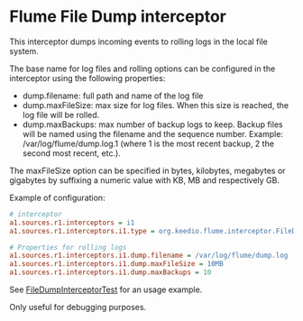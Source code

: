 Flume File Dump interceptor
===========================

This interceptor dumps incoming events to rolling logs in the local file system.

The base name for log files and rolling options can be configured in the interceptor using the
following properties:

- dump.filename: full path and name of the log file
- dump.maxFileSize: max size for log files. When this size is reached, the log file will be rolled.
- dump.maxBackups: max number of backup logs to keep. Backup files will be named using the filename and the
sequence number. Example: /var/log/flume/dump.log.1 (where 1 is the most recent backup, 2 the second most recent, etc.).

The maxFileSize option can be specified in bytes, kilobytes, megabytes or gigabytes by suffixing a numeric
value with KB, MB and respectively GB.

Example of configuration:

```ini
# interceptor
a1.sources.r1.interceptors = i1
a1.sources.r1.interceptors.i1.type = org.keedio.flume.interceptor.FileDumpInterceptorBuilder

# Properties for rolling logs
a1.sources.r1.interceptors.i1.dump.filename = /var/log/flume/dump.log
a1.sources.r1.interceptors.i1.dump.maxFileSize = 10MB
a1.sources.r1.interceptors.i1.dump.maxBackups = 10
```

See [FileDumpInterceptorTest](./src/test/scala/org/keedio/flume/interceptor/FileDumpInterceptorTest) for an usage example.

Only useful for debugging purposes.
